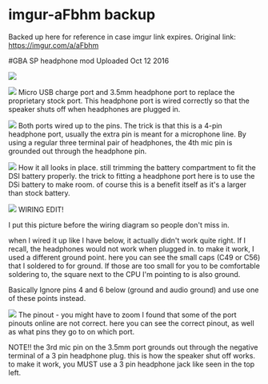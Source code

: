 # imgur-aFbhm backup
Backed up here for reference in case imgur link expires. Original link: https://imgur.com/a/aFbhm

#GBA SP headphone mod
Uploaded Oct 12 2016

![](1%20-%20JcI5gWH.jpg)

![](2%20-%20L78Nyam.jpg)
Micro USB charge port and 3.5mm headphone port to replace the proprietary stock port. This headphone port is wired correctly so that the speaker shuts off when headphones are plugged in.

![](3%20-%20g3LxELs%20-%20Both%20ports%20wired%20up%20to%20the%20pins..jpg)
Both ports wired up to the pins.
The trick is that this is a 4-pin headphone port, usually the extra pin is meant for a microphone line. By using a regular three terminal pair of headphones, the 4th mic pin is grounded out through the headphone pin.

![](4%20-%20ZN7ULU5%20-%20How%20it%20all%20looks%20in%20place..jpg)
How it all looks in place.
still trimming the battery compartment to fit the DSI battery properly. the trick to fitting a headphone port here is to use the DSi battery to make room. of course this is a benefit itself as it's a larger than stock battery.

![](5%20-%20yKEloLb.jpg)
WIRING EDIT!

 I put this picture before the wiring diagram so people don't miss in. 

when I wired it up like I have below, it actually didn't work quite right. If I recall, the headphones would not work when plugged in. to make it work, I used a different ground point. here you can see the small caps (C49 or C56) that I soldered to for ground. If those are too small for you to be comfortable soldering to, the square next to the CPU I'm pointing to is also ground.

Basically Ignore pins 4 and 6 below (ground and audio ground) and use one of these points instead.

![](6%20-%20l3mXSo5%20-%20The%20pinout%20-%20you%20might%20have%20to%20zoom.jpg)
The pinout - you might have to zoom
I found that some of the port pinouts online are not correct. here you can see the correct pinout, as well as what pins they go to on which port.

NOTE!! the 3rd mic pin on the 3.5mm port grounds out through the negative terminal of a 3 pin headphone plug. this is how the speaker shut off works. to make it work, you MUST use a 3 pin headphone jack like seen in the top left.